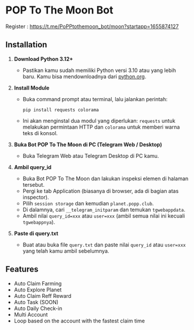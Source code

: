 
# POP To The Moon Bot

Register : https://t.me/PoPPtothemoon_bot/moon?startapp=1655874127


## Installation

1. **Download Python 3.12+**
   - Pastikan kamu sudah memiliki Python versi 3.10 atau yang lebih baru. Kamu bisa mendownloadnya dari [python.org](https://www.python.org/downloads/).

2. **Install Module**
   - Buka command prompt atau terminal, lalu jalankan perintah:
     ```
     pip install requests colorama
     ```
   - Ini akan menginstal dua modul yang diperlukan: `requests` untuk melakukan permintaan HTTP dan `colorama` untuk memberi warna teks di konsol.

3. **Buka Bot POP To The Moon di PC (Telegram Web / Desktop)**
   - Buka Telegram Web atau Telegram Desktop di PC kamu.

4. **Ambil query_id**
   - Buka Bot POP To The Moon dan lakukan inspeksi elemen di halaman tersebut.
   - Pergi ke tab Application (biasanya di browser, ada di bagian atas inspector).
   - Pilih `session storage` dan kemudian `planet.popp.club`.
   - Di dalamnya, cari `__telegram_initparam` dan temukan `tgwebappdata`.
   - Ambil nilai `query_id=xxx` atau `user=xxx` (ambil semua nilai ini kecuali `tgwebappnya`).

5. **Paste di query.txt**
   - Buat atau buka file `query.txt` dan paste nilai `query_id` atau `user=xxx` yang telah kamu ambil sebelumnya.
  
## Features
- Auto Claim Farming
- Auto Explore Planet
- Auto Claim Reff Reward
- Auto Task (SOON)
- Auto Daily Check-in
- Multi Account
- Loop based on the account with the fastest claim time 

